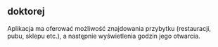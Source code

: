 doktorej
--------
Aplikacja ma oferować możliwość znajdowania przybytku (restauracji, pubu, sklepu etc.), a następnie wyświetlenia godzin jego otwarcia.
